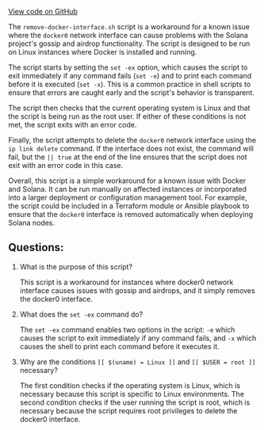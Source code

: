 [View code on GitHub](https://github.com/solana-labs/solana/blob/master/net/scripts/remove-docker-interface.sh)

The `remove-docker-interface.sh` script is a workaround for a known issue where the `docker0` network interface can cause problems with the Solana project's gossip and airdrop functionality. The script is designed to be run on Linux instances where Docker is installed and running. 

The script starts by setting the `set -ex` option, which causes the script to exit immediately if any command fails (`set -e`) and to print each command before it is executed (`set -x`). This is a common practice in shell scripts to ensure that errors are caught early and the script's behavior is transparent.

The script then checks that the current operating system is Linux and that the script is being run as the root user. If either of these conditions is not met, the script exits with an error code.

Finally, the script attempts to delete the `docker0` network interface using the `ip link delete` command. If the interface does not exist, the command will fail, but the `|| true` at the end of the line ensures that the script does not exit with an error code in this case.

Overall, this script is a simple workaround for a known issue with Docker and Solana. It can be run manually on affected instances or incorporated into a larger deployment or configuration management tool. For example, the script could be included in a Terraform module or Ansible playbook to ensure that the `docker0` interface is removed automatically when deploying Solana nodes.
## Questions: 
 1. What is the purpose of this script?
    
    This script is a workaround for instances where docker0 network interface causes issues with gossip and airdrops, and it simply removes the docker0 interface.

2. What does the `set -ex` command do?
    
    The `set -ex` command enables two options in the script: `-e` which causes the script to exit immediately if any command fails, and `-x` which causes the shell to print each command before it executes it.

3. Why are the conditions `[[ $(uname) = Linux ]]` and `[[ $USER = root ]]` necessary?
    
    The first condition checks if the operating system is Linux, which is necessary because this script is specific to Linux environments. The second condition checks if the user running the script is root, which is necessary because the script requires root privileges to delete the docker0 interface.